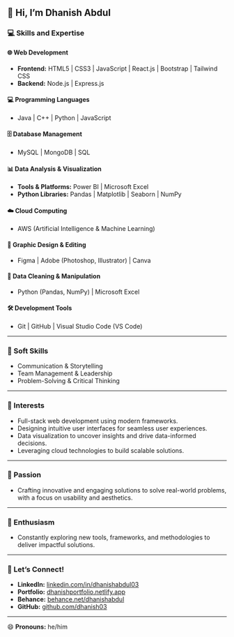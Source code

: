 ## 👋 Hi, I’m Dhanish Abdul

### 💻 Skills and Expertise

#### 🌐 Web Development
- **Frontend:** HTML5 | CSS3 | JavaScript | React.js | Bootstrap | Tailwind CSS  
- **Backend:** Node.js | Express.js

#### 💻 Programming Languages
- Java | C++ | Python | JavaScript

#### 🗄️ Database Management
- MySQL | MongoDB | SQL

#### 📊 Data Analysis & Visualization
- **Tools & Platforms:** Power BI | Microsoft Excel  
- **Python Libraries:** Pandas | Matplotlib | Seaborn | NumPy

#### ☁️ Cloud Computing
- AWS (Artificial Intelligence & Machine Learning)

#### 🎨 Graphic Design & Editing
- Figma | Adobe (Photoshop, Illustrator) | Canva

#### 🧹 Data Cleaning & Manipulation
- Python (Pandas, NumPy) | Microsoft Excel

#### 🛠️ Development Tools
- Git | GitHub | Visual Studio Code (VS Code)

---

### 🧠 Soft Skills
- Communication & Storytelling  
- Team Management & Leadership  
- Problem-Solving & Critical Thinking

---

### 👀 Interests
- Full-stack web development using modern frameworks.
- Designing intuitive user interfaces for seamless user experiences.
- Data visualization to uncover insights and drive data-informed decisions.
- Leveraging cloud technologies to build scalable solutions.

---

### 🎨 Passion
- Crafting innovative and engaging solutions to solve real-world problems, with a focus on usability and aesthetics.

---

### 🌱 Enthusiasm
- Constantly exploring new tools, frameworks, and methodologies to deliver impactful solutions.

---

### 🔗 Let’s Connect!
- **LinkedIn:** [linkedin.com/in/dhanishabdul03](http://linkedin.com/in/dhanishabdul03)  
- **Portfolio:** [dhanishportfolio.netlify.app](https://dhanishportfolio.netlify.app/)  
- **Behance:** [behance.net/dhanishabdul](https://www.behance.net/dhanishabdul)  
- **GitHub:** [github.com/dhanish03](https://github.com/dhanish03)

---

😄 **Pronouns:** he/him

<!---
dhanish03/dhanish03 is a ✨ special ✨ repository because its `README.md` (this file) appears on your GitHub profile.
You can click the Preview link to take a look at your changes.
--->
